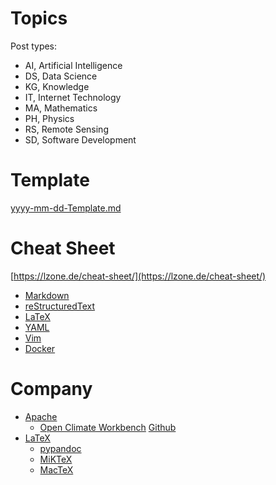 # Topics

Post types:

- AI, Artificial Intelligence
- DS, Data Science
- KG, Knowledge
- IT, Internet Technology
- MA, Mathematics
- PH, Physics
- RS, Remote Sensing
- SD, Software Development

# Template

[yyyy-mm-dd-Template.md](/__backup//yyyy-mm-dd-Template.md)

# Cheat Sheet

[https://lzone.de/cheat-sheet/](https://lzone.de/cheat-sheet/)

- [Markdown](https://github.com/adam-p/markdown-here/wiki/Markdown-Cheatsheet)
- [reStructuredText](https://github.com/ralsina/rst-cheatsheet/blob/master/rst-cheatsheet.rst)
- [LaTeX](http://tug.ctan.org/info/latex-refsheet/LaTeX_RefSheet.pdf)
- [YAML](https://kapeli.com/cheat_sheets/YAML.docset/Contents/Resources/Documents/index)
- [Vim](https://vim.rtorr.com/)
- [Docker](https://github.com/wsargent/docker-cheat-sheet)

# Company

- [Apache](https://www.apache.org/)
  - [Open Climate Workbench](http://climate.apache.org/) [Github](https://github.com/apache/climate)
- [LaTeX](https://www.latex-project.org/)
  - [pypandoc](https://pypi.org/project/pypandoc/)
  - [MiKTeX](https://miktex.org/)
  - [MacTeX](http://www.tug.org/mactex/)
  